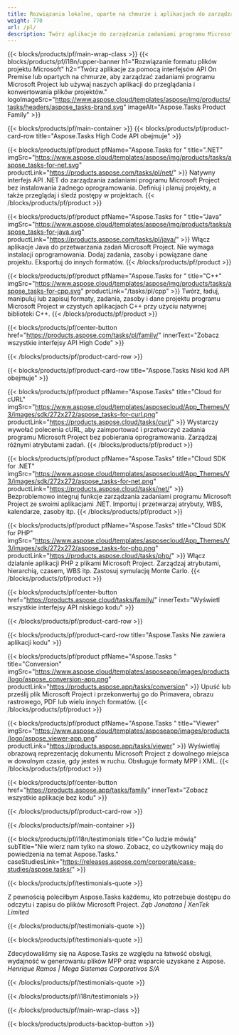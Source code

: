 ```yaml
---
title: Rozwiązania lokalne, oparte na chmurze i aplikacjach do zarządzania zadaniami projektowymi 
weight: 770
url: /pl/
description: Twórz aplikacje do zarządzania zadaniami programu Microsoft Project, korzystając z interfejsów API High Code lub zestawów SDK opartych na chmurze. Lub skorzystaj z naszych aplikacji wieloplatformowych, aby wyświetlić lub przekonwertować zadania.
---
```


{{< blocks/products/pf/main-wrap-class >}}
{{< blocks/products/pf/i18n/upper-banner h1="Rozwiązanie formatu plików projektu Microsoft" h2="Twórz aplikacje za pomocą interfejsów API On Premise lub opartych na chmurze, aby zarządzać zadaniami programu Microsoft Project lub używaj naszych aplikacji do przeglądania i konwertowania plików projektów." logoImageSrc="https://www.aspose.cloud/templates/aspose/img/products/tasks/headers/aspose_tasks-brand.svg" imageAlt="Aspose.Tasks Product Family" >}}

{{< blocks/products/pf/main-container >}}
{{< blocks/products/pf/product-card-row title="Aspose.Tasks High Code API obejmuje" >}}

{{< blocks/products/pf/product pfName="Aspose.Tasks for " title=".NET" imgSrc="https://www.aspose.cloud/templates/aspose/img/products/tasks/aspose_tasks-for-net.svg" productLink="https://products.aspose.com/tasks/pl/net/" >}}
Natywny interfejs API .NET do zarządzania zadaniami programu Microsoft Project bez instalowania żadnego oprogramowania. Definiuj i planuj projekty, a także przeglądaj i śledź postępy w projektach.
{{< /blocks/products/pf/product >}}

{{< blocks/products/pf/product pfName="Aspose.Tasks for " title="Java" imgSrc="https://www.aspose.cloud/templates/aspose/img/products/tasks/aspose_tasks-for-java.svg" productLink="https://products.aspose.com/tasks/pl/java/" >}}
Włącz aplikacje Java do przetwarzania zadań Microsoft Project. Nie wymaga instalacji oprogramowania. Dodaj zadania, zasoby i powiązane dane projektu. Eksportuj do innych formatów.
{{< /blocks/products/pf/product >}}

{{< blocks/products/pf/product pfName="Aspose.Tasks for " title="C++" imgSrc="https://www.aspose.cloud/templates/aspose/img/products/tasks/aspose_tasks-for-cpp.svg" productLink="/tasks/pl/cpp" >}}
Twórz, ładuj, manipuluj lub zapisuj formaty, zadania, zasoby i dane projektu programu Microsoft Project w czystych aplikacjach C++ przy użyciu natywnej biblioteki C++.
{{< /blocks/products/pf/product >}}

{{< blocks/products/pf/center-button href="https://products.aspose.com/tasks/pl/family/" innerText="Zobacz wszystkie interfejsy API High Code" >}}

{{< /blocks/products/pf/product-card-row >}}

{{< blocks/products/pf/product-card-row title="Aspose.Tasks Niski kod API obejmuje" >}}

{{< blocks/products/pf/product pfName="Aspose.Tasks" title="Cloud for cURL" imgSrc="https://www.aspose.cloud/templates/asposecloud/App_Themes/V3/images/sdk/272x272/aspose_tasks-for-curl.png" productLink="https://products.aspose.cloud/tasks/curl/" >}}
Wystarczy wywołać polecenia cURL, aby zaimportować i przetworzyć zadania programu Microsoft Project bez pobierania oprogramowania. Zarządzaj różnymi atrybutami zadań.
{{< /blocks/products/pf/product >}}

{{< blocks/products/pf/product pfName="Aspose.Tasks" title="Cloud SDK for .NET" imgSrc="https://www.aspose.cloud/templates/asposecloud/App_Themes/V3/images/sdk/272x272/aspose_tasks-for-net.png" productLink="https://products.aspose.cloud/tasks/net/" >}}
Bezproblemowo integruj funkcje zarządzania zadaniami programu Microsoft Project ze swoimi aplikacjami .NET. Importuj i przetwarzaj atrybuty, WBS, kalendarze, zasoby itp.
{{< /blocks/products/pf/product >}}

{{< blocks/products/pf/product pfName="Aspose.Tasks" title="Cloud SDK for PHP" imgSrc="https://www.aspose.cloud/templates/asposecloud/App_Themes/V3/images/sdk/272x272/aspose_tasks-for-php.png" productLink="https://products.aspose.cloud/tasks/php/" >}}
Włącz działanie aplikacji PHP z plikami Microsoft Project. Zarządzaj atrybutami, hierarchią, czasem, WBS itp. Zastosuj symulację Monte Carlo.
{{< /blocks/products/pf/product >}}

{{< blocks/products/pf/center-button href="https://products.aspose.cloud/tasks/family/" innerText="Wyświetl wszystkie interfejsy API niskiego kodu" >}}

{{< /blocks/products/pf/product-card-row >}}

{{< blocks/products/pf/product-card-row title="Aspose.Tasks Nie zawiera aplikacji kodu" >}}

{{< blocks/products/pf/product pfName="Aspose.Tasks " title="Conversion" imgSrc="https://www.aspose.cloud/templates/asposeapp/images/products/logo/aspose_conversion-app.png" productLink="https://products.aspose.app/tasks/conversion" >}}
Upuść lub prześlij plik Microsoft Project i przekonwertuj go do Primavera, obrazu rastrowego, PDF lub wielu innych formatów.
{{< /blocks/products/pf/product >}}

{{< blocks/products/pf/product pfName="Aspose.Tasks " title="Viewer" imgSrc="https://www.aspose.cloud/templates/asposeapp/images/products/logo/aspose_viewer-app.png" productLink="https://products.aspose.app/tasks/viewer" >}}
Wyświetlaj obrazową reprezentację dokumentu Microsoft Project z dowolnego miejsca w dowolnym czasie, gdy jesteś w ruchu. Obsługuje formaty MPP i XML.
{{< /blocks/products/pf/product >}}

{{< blocks/products/pf/center-button href="https://products.aspose.app/tasks/family" innerText="Zobacz wszystkie aplikacje bez kodu" >}}

{{< /blocks/products/pf/product-card-row >}}

{{< /blocks/products/pf/main-container >}}

{{< blocks/products/pf/i18n/testimonials title="Co ludzie mówią" subTitle="Nie wierz nam tylko na słowo. Zobacz, co użytkownicy mają do powiedzenia na temat Aspose.Tasks." caseStudiesLink="https://releases.aspose.com/corporate/case-studies/aspose.tasks/" >}}

{{< blocks/products/pf/testimonials-quote >}}
<p class="first">
 Z pewnością poleciłbym Aspose.Tasks każdemu, kto potrzebuje dostępu do odczytu i zapisu do plików Microsoft Project.
 <em>
  Ząb Jonatana | XenTek Limited
 </em>
</p>

{{< /blocks/products/pf/testimonials-quote >}}

{{< blocks/products/pf/testimonials-quote >}}
<p class="second">
 Zdecydowaliśmy się na Aspose.Tasks ze względu na łatwość obsługi, wydajność w generowaniu plików MPP oraz wsparcie uzyskane z Aspose.
 <em>
  Henrique Ramos | Mega Sistemas Corporativos S/A
 </em>
</p>

{{< /blocks/products/pf/testimonials-quote >}}

{{< /blocks/products/pf/i18n/testimonials >}}

{{< /blocks/products/pf/main-wrap-class >}}

{{< blocks/products/products-backtop-button >}}
